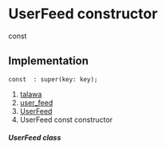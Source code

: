 
<div>

# UserFeed constructor

</div>


const 



## Implementation

``` language-dart
const  : super(key: key);
```







1.  [talawa](../../index.md)
2.  [user_feed](../../views_after_auth_screens_profile_user_feed/)
3.  [UserFeed](../../views_after_auth_screens_profile_user_feed/UserFeed-class.md)
4.  UserFeed const constructor

##### UserFeed class







